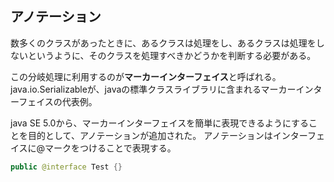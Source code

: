 ## アノテーション

数多くのクラスがあったときに、あるクラスは処理をし、あるクラスは処理をしないというように、そのクラスを処理すべきかどうかを判断する必要がある。

この分岐処理に利用するのが**マーカーインターフェイス**と呼ばれる。java.io.Serializableが、javaの標準クラスライブラリに含まれるマーカーインターフェイスの代表例。

java SE 5.0から、マーカーインターフェイスを簡単に表現できるようにすることを目的として、アノテーションが追加された。
アノテーションはインターフェイスに@マークをつけることで表現する。

```java
public @interface Test {}
```

